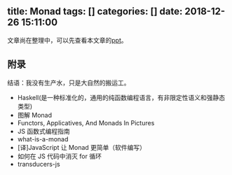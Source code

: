 title: Monad
tags: []
categories: []
date: 2018-12-26 15:11:00
---
文章尚在整理中，可以先查看本文章的[ppt](/slides/monad.html)。

## 附录

结语：我没有生产水，只是大自然的搬运工。

- Haskell(是一种标准化的，通用的纯函数编程语言，有非限定性语义和强静态类型)
- 图解 Monad
- Functors, Applicatives, And Monads In Pictures
- JS 函数式编程指南
- what-is-a-monad
- [译]JavaScript 让 Monad 更简单（软件编写）
- 如何在 JS 代码中消灭 for 循环
- transducers-js
